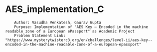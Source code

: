 # AES_implementation_C

		Author: Vasudha Venkatesh, Gaurav Gupta
		Purpose: Implementation of "AES Key – Encoded in the machine readable zone of a European ePassport" as Academic Project
		Problem Statement Link: "https://www.mysterytwisterc3.org/en/challenges/level-ii/aes-key--encoded-in-the-machine-readable-zone-of-a-european-epassport"
